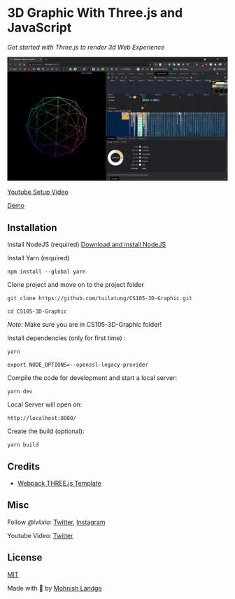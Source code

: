 # 3D Graphic With Three.js and JavaScript

*Get started with Three.js to render 3d Web Experience*

![Image Title](https://github.com/mohnishlandge/webgl-assets/blob/main/Screenshot%20(159).png)

[Youtube Setup Video](https://youtu.be/MmjZG-UX30g)

[Demo](https://threejs-template.netlify.app/)


## Installation

Install NodeJS (required)
[Download and install NodeJS](https://nodejs.org/en/download/)

Install Yarn (required)
```
npm install --global yarn
```

Clone project and move on to the project folder
```
git clone https://github.com/tuilatung/CS105-3D-Graphic.git
```

```
cd CS105-3D-Graphic
```

*Note:* Make sure you are in CS105-3D-Graphic folder!

Install dependencies (only for first time) :

```
yarn
```

```
export NODE_OPTIONS=--openssl-legacy-provider
```

Compile the code for development and start a local server:

```
yarn dev
```

Local Server will open on:

```
http://localhost:8080/
```

Create the build (optional):

```
yarn build
```

## Credits

- [Webpack THREE.js Template](https://github.com/brunosimon/webpack-three-js-template)

## Misc

Follow *@iviixio*: [Twitter](https://twitter.com/iviixio), [Instagram](https://www.instagram.com/iviixio/)

Youtube Video: [Twitter](https://youtu.be/MmjZG-UX30g)

## License
[MIT](LICENSE)

Made with :blue_heart: by [Mohnish Landge](http://mohnishlandge.me)
